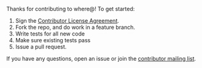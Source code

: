 Thanks for contributing to where@!  To get started:

1. Sign the [Contributor License Agreement](https://www.clahub.com/agreements/whereat/whereat-android).
2. Fork the repo, and do work in a feature branch.
3. Write tests for all new code
4. Make sure existing tests pass
5. Issue a pull request.

If you have any questions, open an issue or join the [contributor mailing list](https://lists.riseup.net/www/info/whereat-contrib).
